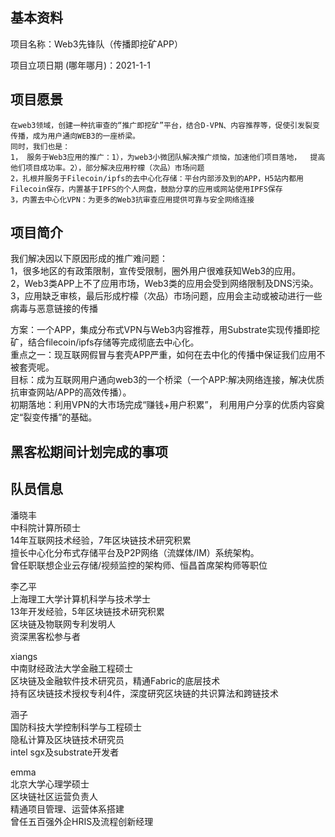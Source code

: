 ## 基本资料

项目名称：Web3先锋队（传播即挖矿APP）

项目立项日期 (哪年哪月)：2021-1-1

## 项目愿景
  
    在web3领域，创建一种抗审查的“推广即挖矿”平台，结合D-VPN、内容推荐等，促使引发裂变传播，成为用户通向WEB3的一座桥梁。  
    同时，我们也是：  
    1， 服务于Web3应用的推广：1），为web3小微团队解决推广烦恼，加速他们项目落地，  提高他们项目成功率。2），部分解决应用柠檬（次品）市场问题  
    2，扎根并服务于Filecoin/ipfs的去中心化存储：平台内部涉及到的APP，H5站内都用Filecoin保存，内置基于IPFS的个人网盘，鼓励分享的应用或网站使用IPFS保存  
    3，内置去中心化VPN：为更多的Web3抗审查应用提供可靠与安全网络连接    

## 项目简介    
  我们解决因以下原因形成的推广难问题：  
   1，很多地区的有政策限制，宣传受限制，圈外用户很难获知Web3的应用。  
   2，Web3类APP上不了应用市场，Web3类的应用会受到网络限制及DNS污染。  
   3，应用缺乏审核，最后形成柠檬（次品）市场问题，应用会主动或被动进行一些病毒与恶意链接的传播  
  
  方案：一个APP，集成分布式VPN与Web3内容推荐，用Substrate实现传播即挖矿，结合filecoin/ipfs存储等完成彻底去中心化。  
  重点之一：现互联网假冒与套壳APP严重，如何在去中化的传播中保证我们应用不被套壳呢。  
  目标：成为互联网用户通向web3的一个桥梁（一个APP:解决网络连接，解决优质抗审查网站/APP的高效传播）。  
  初期落地：利用VPN的大市场完成“赚钱+用户积累”， 利用用户分享的优质内容奠定“裂变传播”的基础。





## 黑客松期间计划完成的事项



## 队员信息

潘晓丰  
中科院计算所硕士  
14年互联网技术经验，7年区块链技术研究积累  
擅长中心化分布式存储平台及P2P网络（流媒体/IM）系统架构。  
曾任职联想企业云存储/视频监控的架构师、恒昌首席架构师等职位    

李乙平  
上海理工大学计算机科学与技术学士  
13年开发经验，5年区块链技术研究积累  
区块链及物联网专利发明人  
资深黑客松参与者  

xiangs  
中南财经政法大学金融工程硕士  
区块链及金融软件技术研究员，精通Fabric的底层技术  
持有区块链技术授权专利4件，深度研究区块链的共识算法和跨链技术    

涵子  
国防科技大学控制科学与工程硕士  
隐私计算及区块链技术研究员  
intel sgx及substrate开发者    

emma  
北京大学心理学硕士  
区块链社区运营负责人  
精通项目管理、运营体系搭建  
曾任五百强外企HRIS及流程创新经理    

